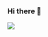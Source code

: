 ### Hi there 👋

![](https://gimg2.baidu.com/image_search/src=http%3A%2F%2Fimg.yxad.cn%2Fimages%2F20181013%2Fbc68474a88ab413491e8f7af67291da2.jpeg&refer=http%3A%2F%2Fimg.yxad.cn&app=2002&size=f9999,10000&q=a80&n=0&g=0n&fmt=jpeg?sec=1623491053&t=f0a21c52d598330130c110f00cc84891)

<!--
**hang1017/hang1017** is a ✨ _special_ ✨ repository because its `README.md` (this file) appears on your GitHub profile.

Here are some ideas to get you started:

- 🔭 I’m currently working on ...
- 🌱 I’m currently learning ...
- 👯 I’m looking to collaborate on ...
- 🤔 I’m looking for help with ...
- 💬 Ask me about ...
- 📫 How to reach me: ...
- 😄 Pronouns: ...
- ⚡ Fun fact: ...
-->
